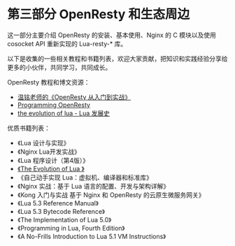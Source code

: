 # 第三部分 OpenResty 和生态周边

这一部分主要介绍 OpenResty 的安装、基本使用、Nginx 的 C 模块以及使用 cosocket API 重新实现的 Lua-resty-* 库。

以下是收集的一些相关教程和书籍列表，欢迎大家贡献，把知识和实践经验分享给更多的小伙伴，共同学习，共同成长。

OpenResty 教程和博文资源：

- [温铭老师的《OpenResty 从入门到实战》](http://gk.link/a/103tv)
- [Programming OpenResty](https://openresty.gitbooks.io/programming-openresty/content/)
- [the evolution of lua - Lua 发展史](https://blog.csdn.net/lgh1700/article/details/78450262)

优质书籍列表：

- 《Lua 设计与实现》
- 《Nginx Lua开发实战》
- 《Lua 程序设计（第4版）》
- [《The Evolution of Lua 》](https://www.researchgate.net/publication/221501769_The_evolution_of_Lua/link/5465e5140cf2052b50a07423/download)
- 《自己动手实现 Lua：虚拟机、编译器和标准库》
- 《Nginx 实战：基于 Lua 语言的配置、开发与架构详解》
- 《Kong 入门与实战 基于 Nginx 和 OpenResty 的云原生微服务网关》
- 《Lua 5.3 Reference Manual》
- 《Lua 5.3 Bytecode Reference》
- 《The Implementation of Lua 5.0》
- 《Programming in Lua, Fourth Edition》
- 《A No-Frills Introduction to Lua 5.1 VM Instructions》
